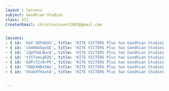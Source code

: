 ```yaml
--- 
layout : lessons 
subject: Gandhian Studies
class: XII
CreaterEmail: christovincent2003@gmail.com


lessons:
- { id: 'OaV_G0FmEXU', title: 'KITE VICTERS Plus two Gandhian Studies  Class 01 (First Bell-ഫസ്റ്റ് ബെല്‍)' }
- { id: 'cb4HAGOgvGE', title: 'KITE VICTERS Plus two Gandhian Studies  Class 02 (First Bell-ഫസ്റ്റ് ബെല്‍)' }
- { id: 'iQpP5mLWucA', title: 'KITE VICTERS Plus two Gandhian Studies  Class 03 (First Bell-ഫസ്റ്റ് ബെല്‍)' }
- { id: 'YItTxmvgRZQ', title: 'KITE VICTERS Plus two Gandhian Studies  Class 04 (First Bell-ഫസ്റ്റ് ബെല്‍)' }
- { id: 'GdPcT2cRrPk', title: 'KITE VICTERS Plus two Gandhian Studies  Class 05 (First Bell-ഫസ്റ്റ് ബെല്‍)' }
- { id: 'fQQkXHBx58o', title: 'KITE VICTERS Plus two Gandhian Studies  Class 06 (First Bell-ഫസ്റ്റ് ബെല്‍)' }
- { id: 'VhabXfH1atA', title: 'KITE VICTERS Plus two Gandhian Studies  Class 07 (First Bell-ഫസ്റ്റ് ബെല്‍)' }


---
```

